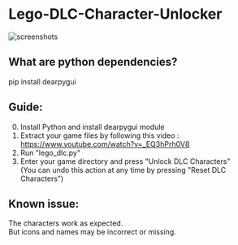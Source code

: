 # Lego-DLC-Character-Unlocker
![screenshots](https://i.imgur.com/hjdyND0.png)

## What are python dependencies?
pip install dearpygui

## Guide:
0) Install Python and install dearpygui module
1) Extract your game files by following this video : https://www.youtube.com/watch?v=_EQ3hPrh0V8
2) Run "lego_dlc.py"
3) Enter your game directory and press "Unlock DLC Characters"  
(You can undo this action at any time by pressing "Reset DLC Characters")

## Known issue:  
The characters work as expected.  
But icons and names may be incorrect or missing.  
